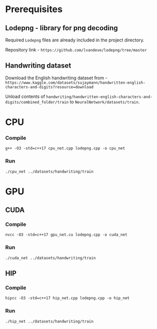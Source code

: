 
# Prerequisites

## Lodepng - library for png decoding

Required `Lodepng` files are already included in the project directory.

Repository link - `https://github.com/lvandeve/lodepng/tree/master`

## Handwriting dataset

Download the English handwriting dataset from - `https://www.kaggle.com/datasets/sujaymann/handwritten-english-characters-and-digits?resource=download`

Unload contents of `handwriting/handwritten-english-characters-and-digits/combined_folder/train` to `NeuralNetwork/datasets/train`.

# CPU

### Compile

`g++ -O3 -std=c++17 cpu_net.cpp lodepng.cpp -o cpu_net`

### Run

`./cpu_net ../datasets/handwriting/train`

# GPU

## CUDA

### Compile

`nvcc -O3 -std=c++17 gpu_net.cu lodepng.cpp -o cuda_net`

### Run

`./cuda_net ../datasets/handwriting/train`

## HIP

### Compile

`hipcc -O3 -std=c++17 hip_net.cpp lodepng.cpp -o hip_net`

### Run

`./hip_net ../datasets/handwriting/train`